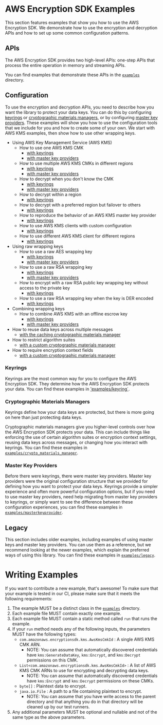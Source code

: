 # AWS Encryption SDK Examples

This section features examples that show you
how to use the AWS Encryption SDK.
We demonstrate how to use the encryption and decryption APIs
and how to set up some common configuration patterns.

## APIs

The AWS Encryption SDK provides two high-level APIs:
one-step APIs that process the entire operation in memory
and streaming APIs.

You can find examples that demonstrate these APIs
in the [`examples`](./java/com/amazonaws/crypto/examples) directory.

## Configuration

To use the encryption and decryption APIs,
you need to describe how you want the library to protect your data keys.
You can do this by configuring
[keyrings](#keyrings) or [cryptographic materials managers](#cryptographic-materials-managers),
or by configuring [master key providers](#master-key-providers).
These examples will show you how to use the configuration tools that we include for you 
and how to create some of your own.
We start with AWS KMS examples, then show how to use other wrapping keys.

* Using AWS Key Management Service (AWS KMS)
    * How to use one AWS KMS CMK
        * [with keyrings](./java/com/amazonaws/crypto/examples/keyring/awskms/SingleCmk.java)
        * [with master key providers](./java/com/amazonaws/crypto/examples/masterkeyprovider/awskms/SingleCmk.java)
    * How to use multiple AWS KMS CMKs in different regions
        * [with keyrings](./java/com/amazonaws/crypto/examples/keyring/awskms/MultipleRegions.java)
        * [with master key providers](./java/com/amazonaws/crypto/examples/masterkeyprovider/awskms/MultipleRegions.java)
    * How to decrypt when you don't know the CMK
        * [with keyrings](./java/com/amazonaws/crypto/examples/keyring/awskms/DiscoveryDecryptInRegionOnly.java)
        * [with master key providers](./java/com/amazonaws/crypto/examples/masterkeyprovider/awskms/DiscoveryDecrypt.java)
    * How to decrypt within a region
        * [with keyrings](./java/com/amazonaws/crypto/examples/keyring/awskms/DiscoveryDecryptInRegionOnly.java)
    * How to decrypt with a preferred region but failover to others
        * [with keyrings](./java/com/amazonaws/crypto/examples/keyring/awskms/DiscoveryDecryptWithPreferredRegions.java)
    * How to reproduce the behavior of an AWS KMS master key provider
        * [with keyrings](./java/com/amazonaws/crypto/examples/keyring/awskms/ActSimilarToAwsKmsMasterKeyProvider.java)
    * How to use AWS KMS clients with custom configuration
        * [with keyrings](./java/com/amazonaws/crypto/examples/keyring/awskms/CustomKmsClientConfig.java)
    * How to use different AWS KMS client for different regions
        * [with keyrings](./java/com/amazonaws/crypto/examples/keyring/awskms/CustomDataKeyEncryptionDao.java)
* Using raw wrapping keys
    * How to use a raw AES wrapping key
        * [with keyrings](./java/com/amazonaws/crypto/examples/keyring/rawaes/RawAes.java)
        * [with master key providers](./java/com/amazonaws/crypto/examples/masterkeyprovider/rawaes/RawAes.java)
    * How to use a raw RSA wrapping key
        * [with keyrings](./java/com/amazonaws/crypto/examples/keyring/rawrsa/RawRsa.java)
        * [with master key providers](./java/com/amazonaws/crypto/examples/masterkeyprovider/rawrsa/RawRsa.java)
    * How to encrypt with a raw RSA public key wrapping key without access to the private key
        * [with keyrings](./java/com/amazonaws/crypto/examples/keyring/rawrsa/PublicPrivateKeySeparate.java)
    * How to use a raw RSA wrapping key when the key is DER encoded
        * [with keyrings](./java/com/amazonaws/crypto/examples/keyring/rawrsa/RawRsaDerEncoded.java)
* Combining wrapping keys
    * How to combine AWS KMS with an offline escrow key
        * [with keyrings](./java/com/amazonaws/crypto/examples/keyring/multi/AwsKmsWithEscrow.java)
        * [with master key providers](./java/com/amazonaws/crypto/examples/masterkeyprovider/multi/AwsKmsWithEscrow.java)
* How to reuse data keys across multiple messages
    * [with the caching cryptographic materials manager](./java/com/amazonaws/crypto/examples/cryptomaterialsmanager/caching/SimpleCache.java)
* How to restrict algorithm suites
    * [with a custom cryptographic materials manager](./java/com/amazonaws/crypto/examples/cryptomaterialsmanager/custom/AlgorithmSuiteEnforcement.java)
* How to require encryption context fields
    * [with a custom cryptographic materials manager](./java/com/amazonaws/crypto/examples/cryptomaterialsmanager/custom/RequiringEncryptionContextFields.java)

### Keyrings

Keyrings are the most common way for you to configure the AWS Encryption SDK.
They determine how the AWS Encryption SDK protects your data.
You can find these examples in ['examples/keyring`](./java/com/amazonaws/crypto/examples/keyring).

### Cryptographic Materials Managers

Keyrings define how your data keys are protected,
but there is more going on here than just protecting data keys.

Cryptographic materials managers give you higher-level controls
over how the AWS Encryption SDK protects your data.
This can include things like
enforcing the use of certain algorithm suites or encryption context settings,
reusing data keys across messages,
or changing how you interact with keyrings.
You can find these examples in
[`examples/crypto_materials_manager`](./java/com/amazonaws/crypto/examples/cryptomaterialsmanager).

### Master Key Providers

Before there were keyrings, there were master key providers.
Master key providers were the original configuration structure
that we provided for defining how you want to protect your data keys.
Keyrings provide a simpler experience and often more powerful configuration options,
but if you need to use master key providers,
need help migrating from master key providers to keyrings,
or simply want to see the difference between these configuration experiences,
you can find these examples in [`examples/masterkeyprovider`](./java/com/amazonaws/crypto/examples/masterkeyprovider).

## Legacy

This section includes older examples,
including examples of using master keys and master key providers.
You can use them as a reference,
but we recommend looking at the newer examples, which explain the preferred ways of using this library.
You can find these examples in [`examples/legacy`](./java/com/amazonaws/crypto/examples/legacy).

# Writing Examples

If you want to contribute a new example, that's awesome!
To make sure that your example is tested in our CI,
please make sure that it meets the following requirements:

1. The example MUST be a distinct class in the [`examples`](./java/com/amazonaws/crypto/examples) directory.
1. Each example file MUST contain exactly one example.
1. Each example file MUST contain a static method called `run` that runs the example.
1. If your `run` method needs any of the following inputs,
    the parameters MUST have the following types:
    * `com.amazonaws.encryptionsdk.kms.AwsKmsCmkId` : A single AWS KMS CMK ARN.
        * NOTE: You can assume that automatically discovered credentials have
            `kms:GenerateDataKey`, `kms:Encrypt`, and `kms:Decrypt` permissions on this CMK.
    * `List<com.amazonaws.encryptionsdk.kms.AwsKmsCmkId>` :
        A list of AWS KMS CMK ARNs to use for encrypting and decrypting data keys.
        * NOTE: You can assume that automatically discovered credentials have
            `kms:Encrypt` and `kms:Decrypt` permissions on these CMKs.
    * `byte[]` : Plaintext data to encrypt.
    * `java.io.File` : A path to a file containing plaintext to encrypt.
        * NOTE: You can assume that you have write access to the parent directory
            and that anything you do in that directory will be cleaned up
            by our test runners.
1. Any additional parameters MUST be optional and nullable and not of the same type as the above parameters.

